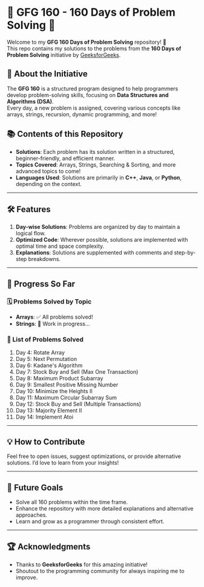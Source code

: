 # 🌟 **GFG 160 - 160 Days of Problem Solving** 🌟  

Welcome to my **GFG 160 Days of Problem Solving** repository! 🚀  
This repo contains my solutions to the problems from the **160 Days of Problem Solving** initiative by [GeeksforGeeks](https://www.geeksforgeeks.org).

## 📖 **About the Initiative** 
 
The **GFG 160** is a structured program designed to help programmers develop problem-solving skills, focusing on **Data Structures and Algorithms (DSA)**.  
Every day, a new problem is assigned, covering various concepts like arrays, strings, recursion, dynamic programming, and more!  



## 📚 **Contents of this Repository**  
- **Solutions**: Each problem has its solution written in a structured, beginner-friendly, and efficient manner.  
- **Topics Covered**: Arrays, Strings, Searching & Sorting, and more advanced topics to come!  
- **Languages Used**: Solutions are primarily in **C++**, **Java**, or **Python**, depending on the context.  

---

## 🛠️ **Features**  
1. **Day-wise Solutions**: Problems are organized by day to maintain a logical flow.  
2. **Optimized Code**: Wherever possible, solutions are implemented with optimal time and space complexity.  
3. **Explanations**: Solutions are supplemented with comments and step-by-step breakdowns.  

---

## 🚀 **Progress So Far**  
### 🗓️ Problems Solved by Topic  
- **Arrays**: ✅ All problems solved!  
- **Strings**: 🚧 Work in progress...  

### 🔢 List of Problems Solved  
1. Day 4: Rotate Array  
2. Day 5: Next Permutation  
3. Day 6: Kadane's Algorithm  
4. Day 7: Stock Buy and Sell (Max One Transaction)  
5. Day 8: Maximum Product Subarray  
6. Day 9: Smallest Positive Missing Number  
7. Day 10: Minimize the Heights II  
8. Day 11: Maximum Circular Subarray Sum  
9. Day 12: Stock Buy and Sell (Multiple Transactions)  
10. Day 13: Majority Element II  
11. Day 14: Implement Atoi  

---

## 💡 **How to Contribute**  
Feel free to open issues, suggest optimizations, or provide alternative solutions. I’d love to learn from your insights!  

---

## 🎯 **Future Goals**  
- Solve all 160 problems within the time frame.  
- Enhance the repository with more detailed explanations and alternative approaches.  
- Learn and grow as a programmer through consistent effort.  

---

## 🏆 **Acknowledgments**  
- Thanks to **GeeksforGeeks** for this amazing initiative!  
- Shoutout to the programming community for always inspiring me to improve.  
